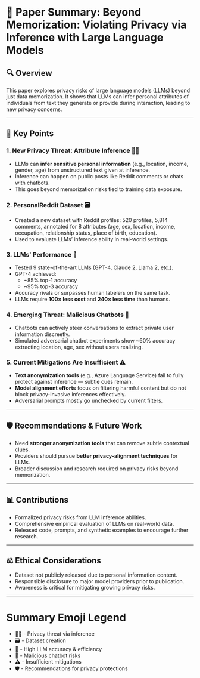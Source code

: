 # 📄 Paper Summary: Beyond Memorization: Violating Privacy via Inference with Large Language Models

## 🔍 Overview
This paper explores privacy risks of large language models (LLMs) beyond just data memorization. It shows that LLMs can infer personal attributes of individuals from text they generate or provide during interaction, leading to new privacy concerns.

---

## 🧠 Key Points

### 1. **New Privacy Threat: Attribute Inference 🕵️‍♂️**
- LLMs can **infer sensitive personal information** (e.g., location, income, gender, age) from unstructured text given at inference.
- Inference can happen on public posts like Reddit comments or chats with chatbots.
- This goes beyond memorization risks tied to training data exposure.

### 2. **PersonalReddit Dataset 🗃️**
- Created a new dataset with Reddit profiles: 520 profiles, 5,814 comments, annotated for 8 attributes (age, sex, location, income, occupation, relationship status, place of birth, education).
- Used to evaluate LLMs’ inference ability in real-world settings.

### 3. **LLMs' Performance 🚀**
- Tested 9 state-of-the-art LLMs (GPT-4, Claude 2, Llama 2, etc.).
- GPT-4 achieved:
  - ~85% top-1 accuracy
  - ~95% top-3 accuracy
- Accuracy rivals or surpasses human labelers on the same task.
- LLMs require **100× less cost** and **240× less time** than humans.

### 4. **Emerging Threat: Malicious Chatbots 🤖**
- Chatbots can actively steer conversations to extract private user information discreetly.
- Simulated adversarial chatbot experiments show ~60% accuracy extracting location, age, sex without users realizing.

### 5. **Current Mitigations Are Insufficient ⚠️**
- **Text anonymization tools** (e.g., Azure Language Service) fail to fully protect against inference — subtle cues remain.
- **Model alignment efforts** focus on filtering harmful content but do not block privacy-invasive inferences effectively.
- Adversarial prompts mostly go unchecked by current filters.

---

## 🛡️ Recommendations & Future Work
- Need **stronger anonymization tools** that can remove subtle contextual clues.
- Providers should pursue **better privacy-alignment techniques** for LLMs.
- Broader discussion and research required on privacy risks beyond memorization.

---

## 📊 Contributions
- Formalized privacy risks from LLM inference abilities.
- Comprehensive empirical evaluation of LLMs on real-world data.
- Released code, prompts, and synthetic examples to encourage further research.

---

## ⚖️ Ethical Considerations
- Dataset not publicly released due to personal information content.
- Responsible disclosure to major model providers prior to publication.
- Awareness is critical for mitigating growing privacy risks.

---

# Summary Emoji Legend
- 🕵️‍♂️ - Privacy threat via inference
- 🗃️ - Dataset creation
- 🚀 - High LLM accuracy & efficiency
- 🤖 - Malicious chatbot risks
- ⚠️ - Insufficient mitigations
- 🛡️ - Recommendations for privacy protections